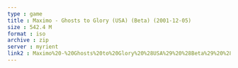 ```yaml
---
type : game
title : Maximo - Ghosts to Glory (USA) (Beta) (2001-12-05)
size : 542.4 M
format : iso
archive : zip
server : myrient
link2 : Maximo%20-%20Ghosts%20to%20Glory%20%28USA%29%20%28Beta%29%20%282001-12-05%29
---
```


